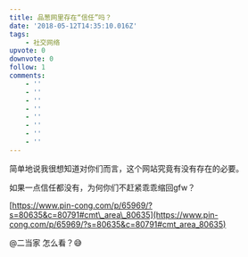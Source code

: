 ```yaml
---
title: 品葱网里存在“信任”吗？
date: '2018-05-12T14:35:10.016Z'
tags:
    - 社交网络
upvote: 0
downvote: 0
follow: 1
comments:
    - ''
    - ''
    - ''
    - ''
    - ''
    - ''
    - ''
    - ''
---
```


简单地说我很想知道对你们而言，这个网站究竟有没有存在的必要。

如果一点信任都没有，为何你们不赶紧乖乖缩回gfw？

[https://www.pin-cong.com/p/65969/?s=80635&c=80791#cmt\_area\_80635](https://www.pin-cong.com/p/65969/?s=80635&c=80791#cmt_area_80635)

@二当家 怎么看？😅
